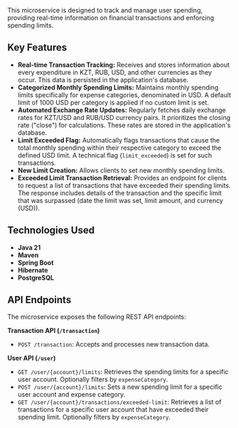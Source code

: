 
This microservice is designed to track and manage user spending, providing real-time information on financial transactions and enforcing spending limits. 
## Key Features

* **Real-time Transaction Tracking:** Receives and stores information about every expenditure in KZT, RUB, USD, and other currencies as they occur. This data is persisted in the application's database.
* **Categorized Monthly Spending Limits:** Maintains monthly spending limits specifically for expense categories, denominated in USD. A default limit of 1000 USD per category is applied if no custom limit is set.
* **Automated Exchange Rate Updates:** Regularly fetches daily exchange rates for KZT/USD and RUB/USD currency pairs. It prioritizes the closing rate ("close") for calculations. These rates are stored in the application's database.
* **Limit Exceeded Flag:** Automatically flags transactions that cause the total monthly spending within their respective category to exceed the defined USD limit. A technical flag (`limit_exceeded`) is set for such transactions.
* **New Limit Creation:** Allows clients to set new monthly spending limits.
* **Exceeded Limit Transaction Retrieval:** Provides an endpoint for clients to request a list of transactions that have exceeded their spending limits. The response includes details of the transaction and the specific limit that was surpassed (date the limit was set, limit amount, and currency (USD)).

## Technologies Used

* **Java 21**
* **Maven**
* **Spring Boot**
* **Hibernate**
* **PostgreSQL**

## API Endpoints

The microservice exposes the following REST API endpoints:

**Transaction API (`/transaction`)**

* `POST /transaction`: Accepts and processes new transaction data.

**User API (`/user`)**

* `GET /user/{account}/limits`: Retrieves the spending limits for a specific user account. Optionally filters by `expenseCategory`.
* `POST /user/{account}/limits`: Sets a new spending limit for a specific user account and expense category.
* `GET /user/{account}/transactions/exceeded-limit`: Retrieves a list of transactions for a specific user account that have exceeded their spending limit. Optionally filters by `expenseCategory`.


